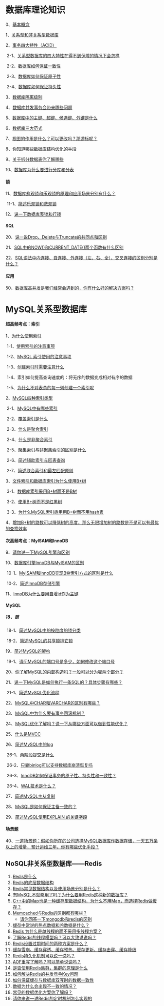 # 数据库理论知识

0、[基本概念](DataBase/0.md)

1、[关系型和非关系型数据库](DataBase/1.md)

2、[事务四大特性（ACID）](DataBase/2.md)

​	2-1、[关系型数据库的四大特性在得不到保障的情况下会怎样](DataBase/2-1.md)

​	2-2、[数据库如何保证一致性](DataBase/2-2.md)

​	2-3、[数据库如何保证原子性](DataBase/2-3.md)

​	2-4、[数据库如何保证持久性](DataBase/2-4.md)

3、[数据库隔离级别](DataBase/3.md)

4、[数据库并发事务会带来哪些问题](DataBase/4.md)

5、[数据库中的主键、超键、候选键、外键是什么](DataBase/5.md)

6、[数据库三大范式](DataBase/6.md)

7、[视图的作用是什么？可以更改吗？那游标呢？](DataBase/7.md)

8、[你知道哪些数据库结构优化的手段](DataBase/8.md)

9、[关于拆分数据表你了解哪些](DataBase/9.md)

10、[数据库为什么要进行分库和分表](DataBase/10.md)

#### 锁



11、[数据库悲观锁和乐观锁的原理和应用场景分别有什么？](DataBase/11.md)

​	11-1、[简述乐观锁和悲观锁](DataBase/11-1.md)

12、[说一下数据库表锁和行锁](DataBase/12.md)



#### SQL

20、[说一说Drop、Delete与Truncate的共同点和区别](DataBase/20.md)

21、[SQL中的NOW()和CURRENT_DATE()两个函数有什么区别](DataBase/21.md)

22、[SQL语法中内连接、自连接、外连接（左、右、全）、交叉连接的区别分别是什么？](DataBase/22.md)



#### 应用

50、[数据库高并发是我们经常会遇到的，你有什么好的解决方案吗？](DataBase/50.md)







# MySQL关系型数据库

#### 超高频考点：索引

1、[为什么使用索引](MySQL/1.md)

​	1-1、[使用索引的注意事项](MySQL/1-1.md)

​	1-2、[MySQL 索引使用的注意事项](MySQL/1-2.md)

​	1-3、[创建索引时需要注意什么](MySQL/1-3.md)

​	1-4、索引如何提高查询速度的：将无序的数据变成相对有序的数据

​	1-5、[为什么不对表总的每一列创建一个索引呢](MySQL/1-5.md)



2、[MySQL四种索引类型](MySQL/2.md)

​	2-1、[MySQL中有哪些索引](MySQL/2-1.md)

​	2-2、[覆盖索引是什么](MySQL/2-2.md)

​	2-3、[什么是聚合索引](MySQL/2-3.md) 

​	2-4、[什么是非聚合索引](MySQL/2-4.md)

​	2-5、[聚集索引与非聚集索引的区别是什么](MySQL/2-5.md)

​	2-6、[简述辅助索引与回表查询](MySQL/2-6.md)

​	2-7、[简述联合索引和最左匹配原则](MySQL/2-7.md)

3、[文件索引和数据库索引为什么使用B+树](MySQL/3.md)

​	3-1、[数据库索引采用B+树而不是B树](MySQL/3-1.md)

​	3-2、[使用B+树而不是红黑树](MySQL/3-2.md)

​	3-3、[为什么MySQL索引适用用B+树而不用hash表](MySQL/3-3.md)

4、[增加B+树的路数可以降低树的高度，那么无限增加树的路数是不是可以有最优的查找效率](MySQL/4.md)



#### 次高频考点：MyISAM和InnoDB

9、[请你说一下MySQL引擎和区别](MySQL/9.md)

10、[数据库引擎InnoDB与MyISAM的区别](MySQL/10.md)

​	10-1、[MyISAM和InnoDB实现B树索引方式的区别是什么](MySQL/10-1.md)

​	10-2、[简述InnoDB存储引擎](MySQL/10-2.md)



11、[InnoDB为什么要用自增id作为主键](MySQL/11.md)



#### MySQL

##### 18、锁

​	18-1、[简述MySQL中的按粒度的锁分类](MySQL/18-1.md)

​	18-2、[简述MySQL的共享锁排它锁](MySQL/18-2.md)

19、[简述MySQL的架构](MySQL/19.md)

​	19-1、[请问MySQL的端口号是多少，如何修改这个端口号](MySQL/19-1.md)

20、[你了解MySQL的内部构造吗？一般可以分为哪两个部分？](MySQL/20.md)

21、[说一下MySQL是如何执行一条SQL的？具体步骤有哪些？](MySQL/21.md)

​	21-1、[简述MySQL优化流程](MySQL/21-1.md)

22、[MySQL中CHAR和VARCHAR的区别有哪些？](MySQL/22.md)

23、[MySQL中为什么要有事务回滚机制？](MySQL/23.md)

24、[MySQL优化了解吗？说一下从哪些方面可以做到性能优化？](MySQL/24.md)

25、[什么是MVCC](MySQL/25.md)

26、[简述MySQL中的log](MySQL/26.md)

​	26-1、[两阶段提交是什么](MySQL/26-1.md)

​	26-2、[只靠binlog可以支持数据库崩溃恢复吗](MySQL/26-2.md)

​	26-3、[InnoDB如何保证事务的原子性、持久性和一致性？](MySQL/26-3.md)

​	26-4、[WAL技术是什么？](MySQL/26-4.md)

27、[简述MySQL主从复制](MySQL/27.md)

28、[MySQL是如何保证主备一致的？](MySQL/28.md)

29、[简述MySQL使用EXPLAIN 的关键字段](MySQL/29.md)







#### 场景题

40、[一道场景题：假如你所在的公司选择MySQL数据库作数据存储，一天五万条以上的增量，预计运维三年，你有哪些优化手段？](MySQL/40.md)







## NoSQL非关系型数据库——Redis

1. [Redis是什么](Redis/1.md)
2. [Redis的底层数据结构](Redis/2.md)
3. [Redis常见数据结构以及使用场景分别是什么？](Redis/3.md)
4. [有MySQL不就够用了吗？为什么要用Redis这种新的数据库？](Redis/4.md)
5. [C++中的Map也是一种缓存型数据结构，为什么不用Map，而选择Redis做缓存？](Redis/5.md)
6. [Memcached与Redis的区别都有哪些？](Redis/6.md)
   * [请你回答一下mongodb和redis的区别](Redis/6-1.md)
7. [缓存中常说的热点数据和冷数据是什么？](Redis/7.md)
8. [Redis 为什么是单线程的而不采用多线程方案？](Redis/8.md)
9. [了解Redis的线程模型吗？可以大致说说吗？](Redis/9.md)
10. [Redis设置过期时间的两种方案是什么？](Redis/10.md)
11. [缓存雪崩、缓存穿透、缓存预热、缓存更新、缓存击穿、缓存降级](Redis/11.md)
12. [Redis持久化机制可以说一说吗？](Redis/12.md)
13. [AOF重写了解吗？可以简单说说吗？](Redis/13.md)
14. [是否使用Redis集群，集群的原理是什么](Redis/14.md)
15. [如何解决Redis的并发竞争Key问题](Redis/15.md)
16. [如何保证缓存与数据库双写时的数据一致性](Redis/16.md)
17. [数据为什么会出现不一致的情况？](Redis/17.md)
18. [常见的数据优化方案你了解吗？](Redis/18.md)
19.  [请你来说一说Redis的定时机制怎么实现的](Redis/19.md)

